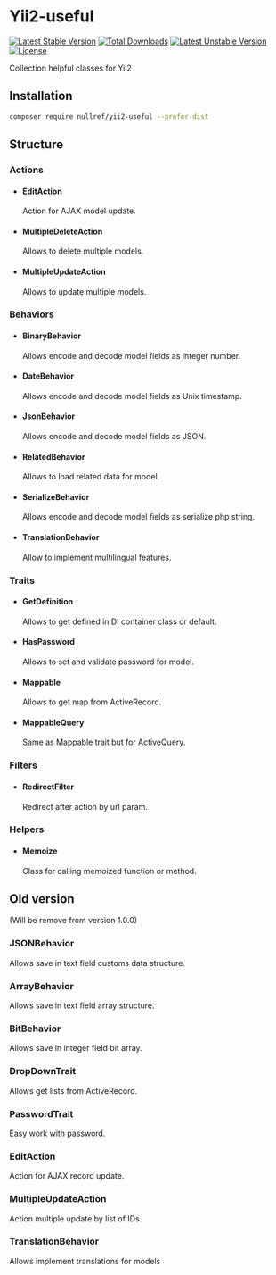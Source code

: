 Yii2-useful
=====================
[![Latest Stable Version](https://poser.pugx.org/nullref/yii2-useful/v/stable)](https://packagist.org/packages/nullref/yii2-useful) [![Total Downloads](https://poser.pugx.org/nullref/yii2-useful/downloads)](https://packagist.org/packages/nullref/yii2-useful) [![Latest Unstable Version](https://poser.pugx.org/nullref/yii2-useful/v/unstable)](https://packagist.org/packages/nullref/yii2-useful) [![License](https://poser.pugx.org/nullref/yii2-useful/license)](https://packagist.org/packages/nullref/yii2-useful)


Collection helpful classes for Yii2

## Installation
```bash
composer require nullref/yii2-useful --prefer-dist
```

## Structure

### Actions
- #### EditAction
    
    Action for AJAX model update.

- #### MultipleDeleteAction
    
    Allows to delete multiple models.

- #### MultipleUpdateAction
    
    Allows to update multiple models.

### Behaviors
- #### BinaryBehavior
    
    Allows encode and decode model fields as integer number.

- #### DateBehavior
    Allows encode and decode model fields as Unix timestamp.

- #### JsonBehavior

    Allows encode and decode model fields as JSON.

- #### RelatedBehavior

    Allows to load related data for model.

- #### SerializeBehavior

    Allows encode and decode model fields as serialize php string.

- #### TranslationBehavior

    Allow to implement multilingual features.

### Traits
- #### GetDefinition

    Allows to get defined in DI container class or default.

- #### HasPassword
    
    Allows to set and validate password for model.

- #### Mappable
    
    Allows to get map from ActiveRecord.
    
- #### MappableQuery

    Same as Mappable trait but for ActiveQuery.
    
### Filters
- #### RedirectFilter
    Redirect after action by url param.

### Helpers
- #### Memoize
    
    Class for calling memoized function or method.



## Old version
(Will be remove from version 1.0.0)

### JSONBehavior
Allows save in text field customs data structure.
### ArrayBehavior
Allows save in text field array structure.
### BitBehavior
Allows save in integer field bit array.
### DropDownTrait
Allows get lists from ActiveRecord.
### PasswordTrait
Easy work with password.
### EditAction
Action for AJAX record update.
### MultipleUpdateAction
Action multiple update by list of IDs.
### TranslationBehavior
Allows implement translations for models

